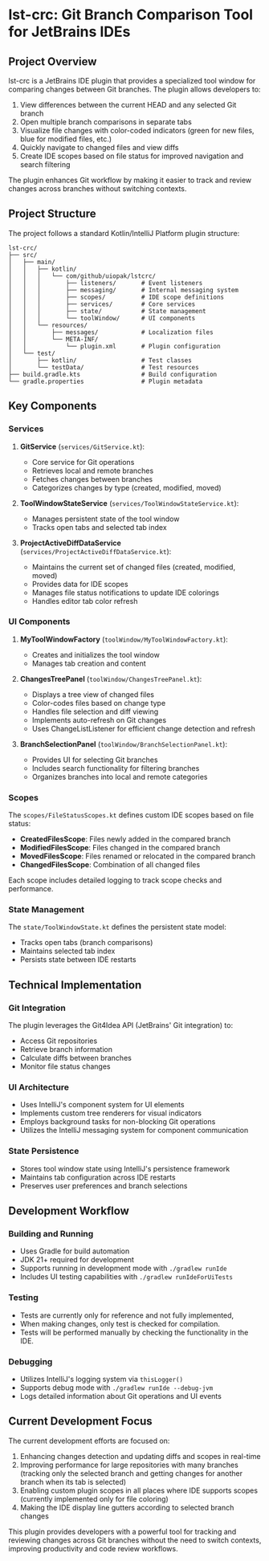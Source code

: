
# lst-crc: Git Branch Comparison Tool for JetBrains IDEs

## Project Overview

lst-crc is a JetBrains IDE plugin that provides a specialized tool window for comparing changes between Git branches. The plugin allows developers to:

1. View differences between the current HEAD and any selected Git branch
2. Open multiple branch comparisons in separate tabs
3. Visualize file changes with color-coded indicators (green for new files, blue for modified files, etc.)
4. Quickly navigate to changed files and view diffs
5. Create IDE scopes based on file status for improved navigation and search filtering

The plugin enhances Git workflow by making it easier to track and review changes across branches without switching contexts.

## Project Structure

The project follows a standard Kotlin/IntelliJ Platform plugin structure:

```
lst-crc/
├── src/
│   ├── main/
│   │   ├── kotlin/
│   │   │   └── com/github/uiopak/lstcrc/
│   │   │       ├── listeners/       # Event listeners
│   │   │       ├── messaging/       # Internal messaging system
│   │   │       ├── scopes/          # IDE scope definitions
│   │   │       ├── services/        # Core services
│   │   │       ├── state/           # State management
│   │   │       └── toolWindow/      # UI components
│   │   └── resources/
│   │       ├── messages/            # Localization files
│   │       └── META-INF/
│   │           └── plugin.xml       # Plugin configuration
│   └── test/
│       ├── kotlin/                  # Test classes
│       └── testData/                # Test resources
├── build.gradle.kts                 # Build configuration
└── gradle.properties                # Plugin metadata
```

## Key Components

### Services

1. **GitService** (`services/GitService.kt`):
   - Core service for Git operations
   - Retrieves local and remote branches
   - Fetches changes between branches
   - Categorizes changes by type (created, modified, moved)

2. **ToolWindowStateService** (`services/ToolWindowStateService.kt`):
   - Manages persistent state of the tool window
   - Tracks open tabs and selected tab index

3. **ProjectActiveDiffDataService** (`services/ProjectActiveDiffDataService.kt`):
   - Maintains the current set of changed files (created, modified, moved)
   - Provides data for IDE scopes
   - Manages file status notifications to update IDE colorings
   - Handles editor tab color refresh

### UI Components

1. **MyToolWindowFactory** (`toolWindow/MyToolWindowFactory.kt`):
   - Creates and initializes the tool window
   - Manages tab creation and content

2. **ChangesTreePanel** (`toolWindow/ChangesTreePanel.kt`):
   - Displays a tree view of changed files
   - Color-codes files based on change type
   - Handles file selection and diff viewing
   - Implements auto-refresh on Git changes
   - Uses ChangeListListener for efficient change detection and refresh

3. **BranchSelectionPanel** (`toolWindow/BranchSelectionPanel.kt`):
   - Provides UI for selecting Git branches
   - Includes search functionality for filtering branches
   - Organizes branches into local and remote categories

### Scopes

The `scopes/FileStatusScopes.kt` defines custom IDE scopes based on file status:
- **CreatedFilesScope**: Files newly added in the compared branch
- **ModifiedFilesScope**: Files changed in the compared branch
- **MovedFilesScope**: Files renamed or relocated in the compared branch
- **ChangedFilesScope**: Combination of all changed files

Each scope includes detailed logging to track scope checks and performance.

### State Management

The `state/ToolWindowState.kt` defines the persistent state model:
- Tracks open tabs (branch comparisons)
- Maintains selected tab index
- Persists state between IDE restarts

## Technical Implementation

### Git Integration
The plugin leverages the Git4Idea API (JetBrains' Git integration) to:
- Access Git repositories
- Retrieve branch information
- Calculate diffs between branches
- Monitor file status changes

### UI Architecture
- Uses IntelliJ's component system for UI elements
- Implements custom tree renderers for visual indicators
- Employs background tasks for non-blocking Git operations
- Utilizes the IntelliJ messaging system for component communication

### State Persistence
- Stores tool window state using IntelliJ's persistence framework
- Maintains tab configuration across IDE restarts
- Preserves user preferences and branch selections

## Development Workflow

### Building and Running
- Uses Gradle for build automation
- JDK 21+ required for development
- Supports running in development mode with `./gradlew runIde`
- Includes UI testing capabilities with `./gradlew runIdeForUiTests`

### Testing
- Tests are currently only for reference and not fully implemented,
- When making changes, only test is checked for compilation.
- Tests will be performed manually by checking the functionality in the IDE.

### Debugging
- Utilizes IntelliJ's logging system via `thisLogger()`
- Supports debug mode with `./gradlew runIde --debug-jvm`
- Logs detailed information about Git operations and UI events

## Current Development Focus

The current development efforts are focused on:
1. Enhancing changes detection and updating diffs and scopes in real-time
2. Improving performance for large repositories with many branches (tracking only the selected branch and getting changes for another branch when its tab is selected)
3. Enabling custom plugin scopes in all places where IDE supports scopes (currently implemented only for file coloring)
4. Making the IDE display line gutters according to selected branch changes

This plugin provides developers with a powerful tool for tracking and reviewing changes across Git branches without the need to switch contexts, improving productivity and code review workflows.